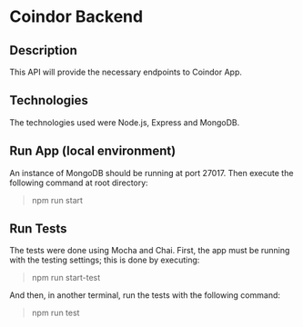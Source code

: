 # Coindor Backend

## Description

This API will provide the necessary endpoints to Coindor App.

## Technologies

The technologies used were Node.js, Express and MongoDB.

## Run App (local environment)

An instance of MongoDB should be running at port 27017. Then execute the following command at root directory:

> npm run start

## Run Tests

The tests were done using Mocha and Chai.
First, the app must be running with the testing settings; this is done by executing:

> npm run start-test

And then, in another terminal, run the tests with the following command:

> npm run test